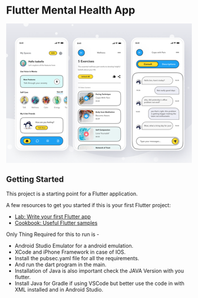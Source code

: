 # Flutter Mental Health App

![Apps Design Board](images/image_processing20211118-10624-1khiws5.png)

## Getting Started

This project is a starting point for a Flutter application.

A few resources to get you started if this is your first Flutter project:

- [Lab: Write your first Flutter app](https://flutter.dev/docs/get-started/codelab)
- [Cookbook: Useful Flutter samples](https://flutter.dev/docs/cookbook)

Only Thing Required for this to run is - 

- Android Studio Emulator for a android emulation.
- XCode and iPhone Framework in case of IOS.
- Install the pubsec.yaml file for all the requirements.
- And run the dart program in the main.
- Installation of Java is also important check the JAVA Version with you flutter.
- Install Java for Gradle if using VSCode but better use the code in with XML installed and in Android Studio.